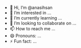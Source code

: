 - 👋 Hi, I’m @anasihsan
- 👀 I’m interested in ...
- 🌱 I’m currently learning ...
- 💞️ I’m looking to collaborate on ...
- 📫 How to reach me ...
- 😄 Pronouns: ...
- ⚡ Fun fact: ...

<!---
anasihsan/anasihsan is a ✨ special ✨ repository because its `README.md` (this file) appears on your GitHub profile.
You can click the Preview link to take a look at your changes.
--->
